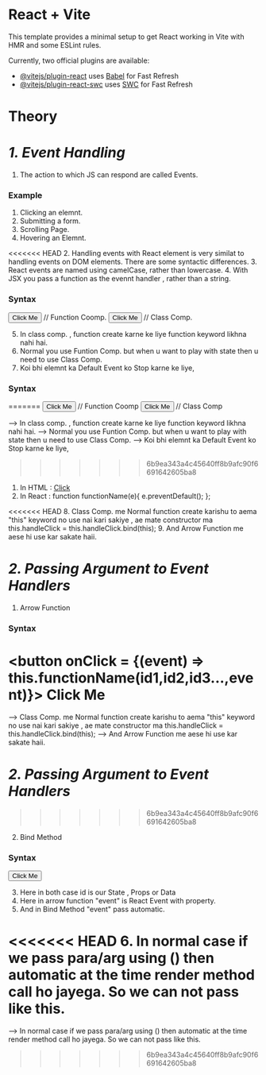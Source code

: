 # React + Vite

This template provides a minimal setup to get React working in Vite with HMR and some ESLint rules.

Currently, two official plugins are available:

- [@vitejs/plugin-react](https://github.com/vitejs/vite-plugin-react/blob/main/packages/plugin-react/README.md) uses [Babel](https://babeljs.io/) for Fast Refresh
- [@vitejs/plugin-react-swc](https://github.com/vitejs/vite-plugin-react-swc) uses [SWC](https://swc.rs/) for Fast Refresh


# Theory

# _1. Event Handling_

1. The action to which JS can respond are called Events.

<h3>Example</h3>

1. Clicking an elemnt.
2. Submitting a form.
3. Scrolling Page.
4. Hovering an Elemnt.

<<<<<<< HEAD
2. Handling events with React element is very similat to handling events on DOM elements. There are some syntactic differences.
3. React events are named using camelCase, rather than lowercase.
4. With JSX you pass a function as the evennt handler , rather than a string.

<h3>Syntax</h3>

<button onClick = {functionName}> Click Me </button> // Function Coomp.
<button onClick = {this.functionName}> Click Me </button> // Class Comp.

5. In class comp. , function create karne ke liye function keyword likhna nahi hai.
6. Normal you use Funtion Comp. but when u want to play with state then u need to use Class Comp.
7. Koi bhi elemnt ka Default Event ko Stop karne ke liye,

<h3>Syntax</h3>
=======
<button onClick = {functionName}> Click Me </button> // Function Coomp
<button onClick = {this.functionName}> Click Me </button> // Class Comp

--> In class comp. , function create karne ke liye function keyword likhna nahi hai.
--> Normal you use Funtion Comp. but when u want to play with state then u need to use Class Comp.
--> Koi bhi elemnt ka Default Event ko Stop karne ke liye,
>>>>>>> 6b9ea343a4c45640ff8b9afc90f6691642605ba8

1. In HTML : <a href="#" onclick="function();return false">Click </a>
2. In React :   function functionName(e){
                    e.preventDefault();
                };

<<<<<<< HEAD
8. Class Comp. me Normal function create karishu to aema "this" keyword no use nai kari sakiye , ae mate constructor ma this.handleClick = this.handleClick.bind(this);
9. And Arrow Function me aese hi use kar sakate haii.

# _2. Passing Argument to Event Handlers_

1. Arrow Function
<h3>Syntax</h3>

<button onClick = {(event) => this.functionName(id1,id2,id3...,event)}> Click Me </button>
=======
--> Class Comp. me Normal function create karishu to aema "this" keyword no use nai kari sakiye , ae mate constructor ma this.handleClick = this.handleClick.bind(this);
--> And Arrow Function me aese hi use kar sakate haii.

# _2. Passing Argument to Event Handlers_
>>>>>>> 6b9ea343a4c45640ff8b9afc90f6691642605ba8

2. Bind Method
<h3>Syntax</h3>

<button onClick = {this.functionName.bind(this,id)}> Click Me </button>

3. Here in both case id is our State , Props or Data
4. Here in arrow function "event" is React Event with property.
5. And in Bind Method "event" pass automatic. 

<<<<<<< HEAD
6. In normal case if we pass para/arg using () then automatic at the time render method call ho jayega. So we can not pass like this.
=======
--> In normal case if we pass para/arg using () then automatic at the time render method call ho jayega. So we can not pass like this.
>>>>>>> 6b9ea343a4c45640ff8b9afc90f6691642605ba8
